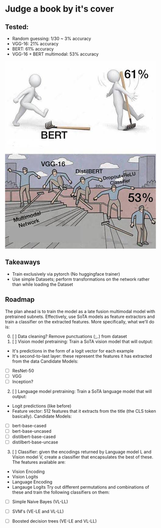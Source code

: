 # Judge a book by it's cover

## Tested:

- Random guessing: 1/30 ~ 3% accuracy
- VGG-16: 21% accuracy
- BERT: 61% accuracy
- VGG-16 + BERT multimodal: 53% accuracy

![yep](model.jpg)

## Takeaways

- Train exclusively via pytorch (No huggingface trainer)
- Use simple Datasets; perform transformations on the network rather than while
  loading the Dataset

## Roadmap

The plan ahead is to train the model as a late fusion multimodal model with 
pretrained subnets. Effectively, use SoTA models as feature extractors and 
train a classifier on the extracted features. More specifically, what we'll do
is:

0. [ ] Data cleaning? Remove punctuations (;,.) from dataset
1. [ ] Vision model pretraining: Train a SoTA vision model that will output:
  - It's predictions in the form of a logit vector for each example
  - It's second-to-last layer: these represent the features it has extracted 
    from the data
  Candidate Models:
  - [ ] ResNet-50
  - [ ] VGG
  - [ ] Inception?
2. [ ] Language model pretraining: Train a SoTA language model that will output:
  - Logit predictions (like before)
  - Feature vector: 512 features that it extracts from the title (the CLS token
    basically).
  Candidate Models:
  - [ ] bert-base-cased
  - [ ] bert-base-uncased
  - [ ] distilbert-base-cased
  - [ ] distilbert-base-uncase
3. [ ] Classifier: given the encodings returned by Language model L and Vision 
   model V, create a classifier that encapsulates the best of these. The features
   available are:
  - Vision Encoding
  - Vision Logits 
  - Language Encoding 
  - Langauge Logits
  Try out different permutations and combinations of these and train the 
  following classifiers on them:
  - [ ] Simple Naive Bayes (VL-LL)
  - [ ] SVM's (VE-LE and VL-LL)
  - [ ] Boosted decision trees (VE-LE and VL-LL)

